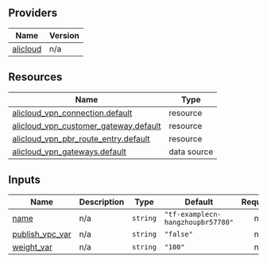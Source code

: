 <!-- BEGIN_TF_DOCS -->
## Providers

| Name | Version |
|------|---------|
| <a name="provider_alicloud"></a> [alicloud](#provider\_alicloud) | n/a |

## Resources

| Name | Type |
|------|------|
| [alicloud_vpn_connection.default](https://registry.terraform.io/providers/hashicorp/alicloud/latest/docs/resources/vpn_connection) | resource |
| [alicloud_vpn_customer_gateway.default](https://registry.terraform.io/providers/hashicorp/alicloud/latest/docs/resources/vpn_customer_gateway) | resource |
| [alicloud_vpn_pbr_route_entry.default](https://registry.terraform.io/providers/hashicorp/alicloud/latest/docs/resources/vpn_pbr_route_entry) | resource |
| [alicloud_vpn_gateways.default](https://registry.terraform.io/providers/hashicorp/alicloud/latest/docs/data-sources/vpn_gateways) | data source |

## Inputs

| Name | Description | Type | Default | Required |
|------|-------------|------|---------|:--------:|
| <a name="input_name"></a> [name](#input\_name) | n/a | `string` | `"tf-examplecn-hangzhoupbr57780"` | no |
| <a name="input_publish_vpc_var"></a> [publish\_vpc\_var](#input\_publish\_vpc\_var) | n/a | `string` | `"false"` | no |
| <a name="input_weight_var"></a> [weight\_var](#input\_weight\_var) | n/a | `string` | `"100"` | no |
<!-- END_TF_DOCS -->    